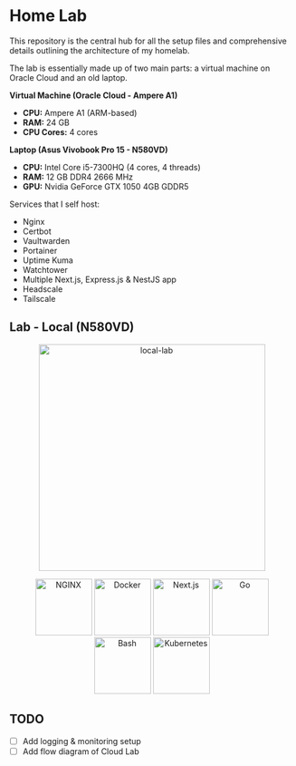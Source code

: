 # Home Lab

This repository is the central hub for all the setup files and comprehensive details outlining the architecture of my homelab.

The lab is essentially made up of two main parts: a virtual machine on Oracle Cloud and an old laptop.

**Virtual Machine (Oracle Cloud - Ampere A1)**

- **CPU:** Ampere A1 (ARM-based)
- **RAM:** 24 GB
- **CPU Cores:** 4 cores

**Laptop (Asus Vivobook Pro 15 - N580VD)**

- **CPU:** Intel Core i5-7300HQ (4 cores, 4 threads)
- **RAM:** 12 GB DDR4 2666 MHz
- **GPU:** Nvidia GeForce GTX 1050 4GB GDDR5

Services that I self host:

- Nginx
- Certbot
- Vaultwarden
- Portainer
- Uptime Kuma
- Watchtower
- Multiple Next.js, Express.js & NestJS app
- Headscale
- Tailscale

## Lab - Local (N580VD)

<p align="center">
  <img src="https://github.com/NafiAsib/home-lab/assets/38901581/8afd2919-1b1c-4aff-9669-4df96ed2f210" width="400px" height="auto" alt="local-lab">
</p>

<p align="center">
  <img src="https://cdn.jsdelivr.net/gh/devicons/devicon/icons/nginx/nginx-original.svg" width="100px" height="auto" alt="NGINX">
  <img src="https://cdn.jsdelivr.net/gh/devicons/devicon/icons/docker/docker-original-wordmark.svg" width="100px" height="auto" alt="Docker">
  <img src="https://cdn.jsdelivr.net/gh/devicons/devicon/icons/nextjs/nextjs-original-wordmark.svg" width="100px" height="auto" alt="Next.js">
  <img src="https://cdn.jsdelivr.net/gh/devicons/devicon/icons/go/go-original-wordmark.svg" width="100px" height="auto" alt="Go">
  <img src="https://cdn.jsdelivr.net/gh/devicons/devicon/icons/bash/bash-original.svg" width="100px" height="auto" alt="Bash">
  <img src="https://cdn.jsdelivr.net/gh/devicons/devicon/icons/kubernetes/kubernetes-plain-wordmark.svg" width="100px" height="auto" alt="Kubernetes">
</p>

## TODO

- [ ] Add logging & monitoring setup
- [ ] Add flow diagram of Cloud Lab
